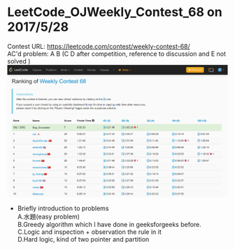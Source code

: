 # LeetCode_OJWeekly_Contest_68 on 2017/5/28
Contest URL: https://leetcode.com/contest/weekly-contest-68/
<br />
AC'd problem: A B (C D after competition, reference to discussion and E not solved )
<br />
![Screenshot](W68_Result.png)
<br />
* Briefly introduction to problems<br />
A.水題(easy problem)<br />
B.Greedy algorithm which I have done in geeksforgeeks before.<br />
C.Logic and inspection + observation the rule in it<br />
D.Hard logic, kind of two pointer and partition<br />
